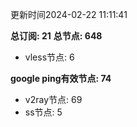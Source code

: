更新时间2024-02-22 11:11:41

**总订阅: 21**
**总节点: 648**
- vless节点: 6

**google ping有效节点: 74**
- v2ray节点: 69
- ss节点: 5
